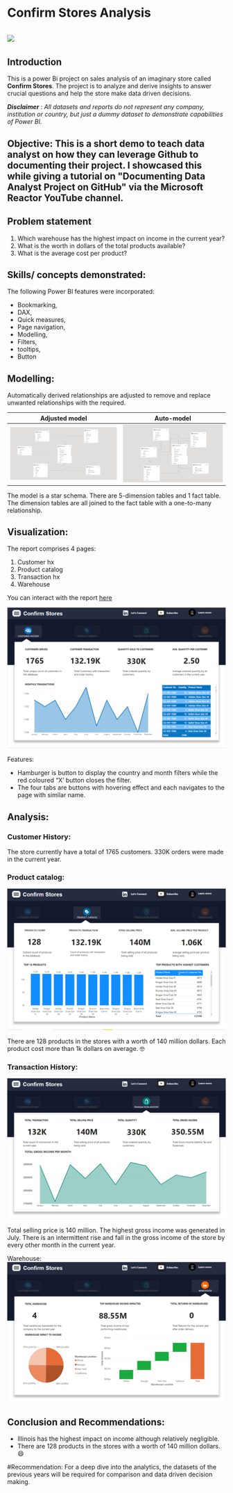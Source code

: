 # Confirm Stores Analysis

![](intro_image.jpg)
---

## Introduction

This is a power Bi project on sales analysis of an imaginary store called **Confirm Stores**. 
The project is to analyze and derive insights to answer crucial questions and help the store make data driven decisions.

**_Disclaimer_** : _All datasets and reports do not represent any company, institution or country,  but just a dummy dataset to demonstrate capabilities of Power BI._

## Objective: This is a short demo to teach data analyst on how they can leverage Github to documenting their project. I showcased this while giving a tutorial on "Documenting Data Analyst Project on GitHub" via the Microsoft Reactor YouTube channel.

## Problem statement
1.	Which warehouse has the highest impact on income in the current year?
2.	What is the worth in dollars of the total products available?
3.	What is the average cost per product?

## Skills/ concepts demonstrated:

The following Power BI features were incorporated:
- Bookmarking, 
- DAX, 
- Quick measures, 
- Page navigation, 
- Modelling, 
- Filters, 
- tooltips, 
- Button

## Modelling:
Automatically derived relationships are adjusted to remove and replace unwanted relationships with the required.

Adjusted model                  |     Auto-model
:------------------------------:|:--------------------:
![](adjusted_model.png)         |  ![](auto_model.png)


The model is a star schema.
There are 5-dimension tables and 1 fact table. The dimension tables are all joined to the fact table with a one-to-many relationship.

## Visualization:

The report comprises 4 pages:
1.	Customer hx
2.	Product catalog
3.	Transaction hx
4.	Warehouse

You can interact with the report [here](https://app.powerbi.com/view?r=eyJrIjoiN2RlZWViMTktMzY0ZC00Y2Q3LWJjMzUtMDY5ZDI0YzUyNjgwIiwidCI6ImEzYmZiMTI3LTJmZjQtNDAxMS1iNjNhLTkyZTg5MjI1MDI2YSJ9) 

![](customer_history.png)

Features:
-	Hamburger is button to display the country and month filters while the red coloured “X’ button closes the filter.
-	The four tabs are buttons with hovering effect and each navigates to the page with similar name.

 ## Analysis:
 
### Customer History: 
The store currently have a total of 1765 customers.
330K orders were made in the current year.

### Product catalog: 
![](product.png)

There are 128 products in the stores with a worth of 140 million dollars.
Each product cost more than 1k dollars on average. 🤓

### Transaction History: 
![](transaction.png)

Total selling price is 140 million.
The highest gross income was generated in July.
There is an intermittent rise and fall in the gross income of the store by every other month in the current year.


Warehouse:
![](warehouse.png)

## Conclusion and Recommendations:

-	Illinois has the highest impact on income although relatively negligible.
-	There are 128 products in the stores with a worth of 140 million dollars. 😄

#Recommendation: 
For a deep dive into the analytics, the datasets of the previous years will be required for comparison and data driven decision making.







